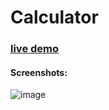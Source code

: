# Calculator
### [live demo](https://calculator-acv.netlify.app)

#### Screenshots:
![image](https://github.com/arjuncvinod/ios-calculator-clone/assets/68469520/5d001f70-9d40-4447-8119-6f8dd5e90f20)

